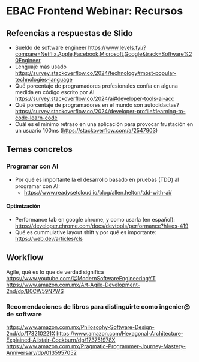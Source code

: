 # EBAC Frontend Webinar: Recursos

## Refeencias a respuestas de Slido
- Sueldo de software engineer https://www.levels.fyi/?compare=Netflix,Apple,Facebook,Microsoft,Google&track=Software%20Engineer
- Lenguaje más usado https://survey.stackoverflow.co/2024/technology#most-popular-technologies-language
- Qué porcentaje de programadores profesionales confía en alguna medida en código escrito por AI https://survey.stackoverflow.co/2024/ai#developer-tools-ai-acc
- Qué porcentaje de programadores en el mundo son autodidactas? https://survey.stackoverflow.co/2024/developer-profile#learning-to-code-learn-code
- Cuál es el mínimo retraso en una aplicación para provocar frustación en un usuario 100ms (https://stackoverflow.com/a/2547903)

## Temas concretos

### Programar con AI
- Por qué es importante la el desarrollo basado en pruebas (TDD) al programar con AI:
	- https://www.readysetcloud.io/blog/allen.helton/tdd-with-ai/

#### Optimización
- Performance tab en google chrome, y como usarla (en español): https://developer.chrome.com/docs/devtools/performance?hl=es-419
- Qué es cummulative layout shift y por qué es importante: https://web.dev/articles/cls

## Workflow
Agile, qué es lo que de verdad significa
https://www.youtube.com/@ModernSoftwareEngineeringYT
https://www.amazon.com.mx/Art-Agile-Development-2nd/dp/B0CW59N7WS

### Recomendaciones de libros para distinguirte como ingenier@ de software
https://www.amazon.com.mx/Philosophy-Software-Design-2nd/dp/173210221X
https://www.amazon.com/Hexagonal-Architecture-Explained-Alistair-Cockburn/dp/173751978X
https://www.amazon.com.mx/Pragmatic-Programmer-Journey-Mastery-Anniversary/dp/0135957052
